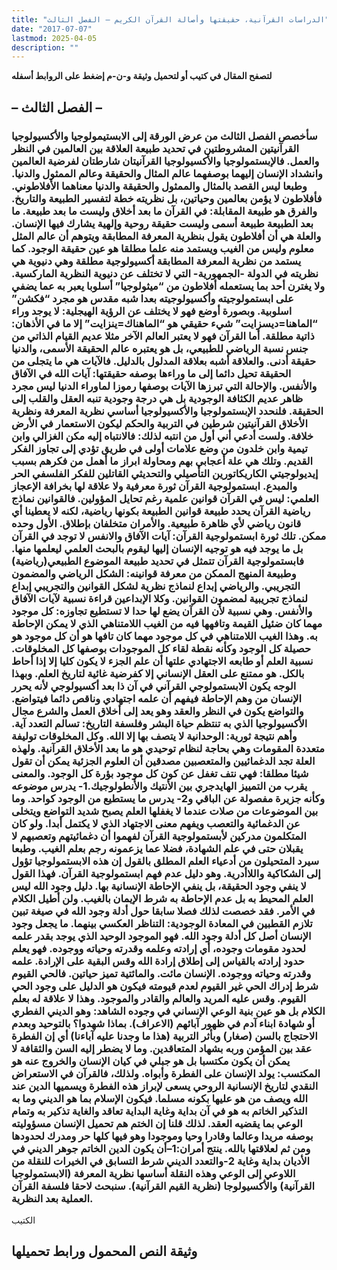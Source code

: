 ```yaml
---
title: "الدراسات القرآنية، حقيقتها وأصالة القرآن الكريم – الفصل الثالث"
date: "2017-07-07"
lastmod: 2025-04-05
description: ""
---
```

**لتصفح المقال في كتيب أو لتحميل وثيقة و-ن-م إضغط على الروابط أسفله**

## **– الفصل الثالث –**

### سأخصص الفصل الثالث من عرض الورقة إلى الابستيمولوجيا والأكسيولوجيا القرآنيتين المشروطتين في تحديد طبيعة العلاقة بين العالمين في النظر والعمل. فالإبستمولوجيا والأكسيولوجيا القرآنيتان شارطتان لفرضية العالمين وانشداد الإنسان إليهما بوصفهما عالم المثال والحقيقة وعالم الممثول والدنيا. وطبعا ليس القصد بالمثال والممثول والحقيقة والدنيا معناهما الأفلاطوني. فأفلاطون لا يؤمن بعالمين وحياتين، بل نظريته خطة لتفسير الطبيعة والتاريخ. والفرق هو طبيعة المقابلة: في القرآن ما بعد أخلاق وليست ما بعد طبيعة. ما بعد الطبيعة طبيعة أسمى وليست حقيقة روحية وإلهية يشارك فيها الإنسان. والعلة هي أن أفلاطون يقول بنظرية المعرفة المطابقة ويتوهم أن عالم المثل معلوم وليس من الغيب ويستمد منه علما مطلقا هو عين حقيقة الوجود. كما يستمد من نظرية المعرفة المطابقة أكسيولوجية مطلقة وهي دنيوية هي نظريته في الدولة -الجمهورية- التي لا تختلف عن دنيوية النظرية الماركسية. ولا يغترن أحد بما يستعمله أفلاطون من “ميثولوجيا” أسلوبا يعبر به عما يضفي على ابستمولوجيته وأكسيولوجيته بعدا شبه مقدس هو مجرد “فكشن” اسلوبية. وبصورة أوضع فهو لا يختلف عن الرؤية الهيجلية: لا يوجد وراء “الماهنا=ديسزايت” شيء حقيقي هو “الماهناك=ينزايت” إلا ما في الأذهان: ذاتية مطلقة. أما القرآن فهو لا يعتبر العالم الآخر مثلا عديم القيام الذاتي من جنس نسبة الرياضي للطبيعي، بل هو يعتبره عالم الحقيقة الأسمى، والدنيا حقيقة أدنى. والعلاقة أشبه بعلاقة المدلول بالدليل. فالآيات هي ما يتجلى من الحقيقة تحيل دائما إلى ما وراءها بوصفه حقيقتها: آيات الله في الآفاق والأنفس. والإحالة التي تبرزها الآيات بوصفها رموزا لماوراء الدنيا ليس مجرد ظاهر عديم الكثافة الوجودية بل هي درجة وجودية تنبه العقل والقلب إلى الحقيقة. فلنحدد الإبستمولوجيا والأكسيولوجيا أساسي نظرية المعرفة ونظرية الأخلاق القرآنيتين شرطين في التربية والحكم ليكون الاستعمار في الأرض خلافة. ولست أدعي أني أول من انتبه لذلك: فالانتباه إليه مكن الغزالي وابن تيمية وابن خلدون من وضع علامات أولى في طريق تؤدي إلى تجاوز الفكر القديم. وتلك هي علة أعجابي بهم ومحاولة ابراز ما أهمل من فكرهم بسبب إيديولوجيتي الكاريكاتورين التأصيلي والتحديثي القاتلين للفكر الفلسفي الحر والمبدع. ابستمولوجية القرآن ثورة معرفية ولا علاقة لها بخرافة الإعجاز العلمي: ليس في القرآن قوانين علمية رغم تحايل المؤولين. فالقوانين نماذج رياضية القرآن يحدد طبيعة قوانين الطبيعة بكونها رياضية، لكنه لا يعطينا أي قانون رياضي لأي ظاهرة طبيعية. والأمران متخلفان بإطلاق. الأول وحده ممكن. تلك ثورة ابستمولوجية القرآن: آيات الآفاق والانفس لا توجد في القرآن بل ما يوجد فيه هو توجيه الإنسان إليها ليقوم بالبحث العلمي ليعلمها منها. فابستمولوجية القرآن تتمثل في تحديد طبيعة الموضوع الطبيعي(رياضية) وطبيعة المنهج الممكن من معرفة قوانينه: الشكل الرياضي والمضمون التجريبي. والرياضي إبداع لنماذج نظرية لشكل القوانين والتجريبي إبداع لنماذج تجريبية لمضمون القوانين. وكلا الإبداعين قراءة نسبية لآيات الآفاق والأنفس. وهي نسبية لأن القرآن يضع لها حدا لا تستطيع تجاوزه: كل موجود مهما كان ضئيل القيمة وتافهها فيه من الغيب اللامتناهي الذي لا يمكن الإحاطة به. وهذا الغيب اللامتناهي في كل موجود مهما كان تافها هو أن كل موجود هو حصيلة كل الوجود وكأنه نقطة لقاء كل الموجودات بوصفها كل المخلوقات. نسبية العلم أو طابعه الاجتهادي علتها أن علم الجزء لا يكون كليا إلا إذا أحاط بالكل. هو ممتنع على العقل الإنساني إلا كفرضية غائية لتاريخ العلم. وبهذا الوجه يكون الابستمولوجي القرآني في آن ذا بعد أكسيولوجي لأنه يحرر الإنسان من وهم الإحاطة فيفهم أن علمه اجتهادي وناقص دائما فيتواضع. والتواضع يكون في النظر والعقد وهو يعد إلى أخلاق العمل والشرع مجال الأكسيولوجيا الذي به تنتظم حياة البشر وفلسفة التاريخ: تسالم التعدد آية. وأهم نتيجة ثورية: الوحدانية لا يتصف بها إلا الله. وكل المخلوقات توليفة متعددة المقومات وهي بحاجة لنظام توحيدي هو ما بعد الأخلاق القرآنية. ولهذه العلة تجد الدغمائيين والمتعصبين مصدقين أن العلوم الجزئية يمكن أن تقول شيئا مطلقا: فهي نتف تغفل عن كون كل موجود بؤرة كل الوجود. والمعنى يقرب من التمييز الهايدجري بين الأنتيك والأنطولوجيك.1- يدرس موضوعه وكأنه جزيرة مفصولة عن الباقي و2- يدرس ما يستطيع من الوجود كواحد. وما بين الموضوعات من صلات عندما لا يغفلها العلم يصبح شديد التواضع ويتخلى عن الدغمائية والتعصب ويفهم معنى الاجتهاد الذي لا يكتمل أبدا. ولو كان المتكلمون مدركين لأبستمولوجية القرآن لفهموا أن دغمائيتهم وتعصبهم لا يقبلان حتى في علم الشهادة، فضلا عما يزعمونه رجم بعلم الغيب. وطبعا سيرد المتحيلون من أدعياء العلم المطلق بالقول إن هذه الابستمولوجيا تؤول إلى الشكاكية واللاأدرية. وهو دليل عدم فهم ابستمولوجية القرآن. فهذا القول لا ينفي وجود الحقيقة، بل ينفي الإحاطة الإنسانية بها. دليل وجود الله ليس العلم المحيط به بل عدم الإحاطة به شرط الإيمان بالغيب. ولن أطيل الكلام في الأمر. فقد خصصت لذلك فصلا سابقا حول أدلة وجود الله في صيغة تبين تلازم القطبين في المعادة الوجودية: التناظر العكسي بينهما. ما يجعل وجود الإنسان أصل كل أدلة وجود الله. فهو الموجود الوحيد الذي يوجد بقدر علمه لحدود مقومات وجوده، أي إرادته وعلمه وقدرته وحياته ووجوده. فهو يعلم حدود إرادته بالقياس إلى إطلاق إرادة الله وقس البقية على الإرادة. علمه وقدرته وحياته ووجوده. الإنسان مائت. والمائتية تميز حياتين. فالحي القيوم شرط إدراك الحي غير القيوم لعدم قيومته فيكون هو الدليل على وجود الحي القيوم. وقس عليه المريد والعالم والقادر والموجود. وهذا لا علاقة له بعلم الكلام بل هو عين بنية الوعي الإنساني في وجوده الشاهد: وهو الديني الفطري أو شهادة ابناء آدم في ظهور آبائهم (الاعراف). بماذا شهدوا؟ بالتوحيد وبعدم الاحتجاج بالسن (صغار) وبأثر التربية (هذا ما وجدنا عليه آباءنا) أي إن الفطرة عقد بين المؤمن وربه بشهاد المتعاقدين. وما لا يضطر إليه السن والثقافة لا يمكن أن يكون مكتسبا بل هو جبلي في كيان الإنسان والخروج عنه هو المكتسب: يولد الإنسان على الفطرة وأبواه. ولذلك، فالقرآن في الاستعراض النقدي لتاريخ الإنسانية الروحي يسعى لإبراز هذه الفطرة ويسميها الدين عند الله ويصف من هو عليها بكونه مسلما. فيكون الإسلام بما هو الديني وما به التذكير الخاتم به هو في آن بداية وغاية البداية تعاقد والغاية تذكير به وتمام الوعي بما يقضيه العقد. لذلك قلنا إن الختم هم تحميل الإنسان مسؤوليته بوصفه مريدا وعالما وقادرا وحيا وموجودا وهو فيها كلها حر ومدرك لحدودها ومن ثم لعلاقتها بالله. ينتج أمران:1–أن يكون الدين الخاتم جوهر الديني في الأديان بداية وغاية 2-والتعدد الديني شرط التسابق في الخيرات للنقلة من اللاوعي إلى الوعي وهذه النقلة أساسها نظرية المعرفة (الابستمولوجيا القرآنية) والأكسيولوجا (نظرية القيم القرآنية). سنبحث لاحقا فلسفة القرآن العملية بعد النظرية.

الكتيب

## وثيقة النص المحمول ورابط تحميلها

###
